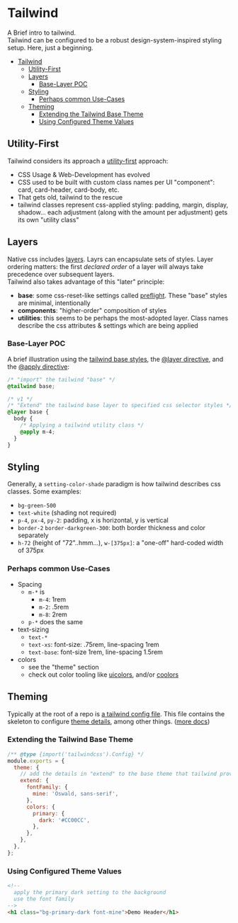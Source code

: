 # Tailwind

A Brief intro to tailwind.  
Tailwind can be configured to be a robust design-system-inspired styling setup. Here, just a beginning.

- [Tailwind](#tailwind)
  - [Utility-First](#utility-first)
  - [Layers](#layers)
    - [Base-Layer POC](#base-layer-poc)
  - [Styling](#styling)
    - [Perhaps common Use-Cases](#perhaps-common-use-cases)
  - [Theming](#theming)
    - [Extending the Tailwind Base Theme](#extending-the-tailwind-base-theme)
    - [Using Configured Theme Values](#using-configured-theme-values)

## Utility-First

Tailwind considers its approach a [utility-first](https://tailwindcss.com/docs/utility-first) approach:

- CSS Usage & Web-Development has evolved
- CSS used to be built with custom class names per UI "component": card, card-header, card-body, etc.
- That gets old, tailwind to the rescue
- tailwind classes represent css-applied styling: padding, margin,
  display, shadow... each adjustment (along with the amount per
  adjustment) gets its own "utility class"

## Layers

Native css includes [layers](https://developer.mozilla.org/en-US/docs/Web/CSS/@layer). Layrs can encapsulate sets of styles. Layer ordering matters: the first _declared order_ of a layer will always take precedence over subsequent layers.  
Tailwind also takes advantage of this "later" principle:

- **base**: some css-reset-like settings called [preflight](https://tailwindcss.com/docs/preflight). These "base" styles are minimal, intentionally
- **components**: "higher-order" composition of styles
- **utilities**: this seems to be perhaps the most-adopted layer. Class names describe the css attributes & settings which are being applied

### Base-Layer POC

A brief illustration using the [tailwind base styles](https://v1.tailwindcss.com/docs/adding-base-styles), the [@layer directive](https://tailwindcss.com/docs/functions-and-directives#layer), and the [@apply directive](https://tailwindcss.com/docs/functions-and-directives#apply):

```css
/* "import" the tailwind "base" */
@tailwind base;

/* v1 */
/* "Extend" the tailwind base layer to specified css selector styles */
@layer base {
  body {
    /* Applying a tailwind utility class */
    @apply m-4;
  }
}
```

## Styling

Generally, a `setting-color-shade` paradigm is how tailwind describes css classes. Some examples:

- `bg-green-500`
- `text-white` (shading not required)
- `p-4`, `px-4`, `py-2`: padding, x is horizontal, y is vertical
- `border-2` `border-darkgreen-300`: both border thickness and color separately
- `h-72` (height of "72"..hmm...), `w-[375px]`: a "one-off" hard-coded width of 375px

### Perhaps common Use-Cases

- Spacing
  - `m-*` is
    - `m-4`: 1rem
    - `m-2`: .5rem
    - `m-8`: 2rem
  - `p-*` does the same
- text-sizing
  - `text-*`
  - `text-xs`: font-size: .75rem, line-spacing 1rem
  - `text-base`: font-size 1rem, line-spacing 1.5rem
- colors
  - see the "theme" section
  - check out color tooling like [uicolors](https://uicolors.app/create), and/or [coolors](coolors.co)

## Theming

Typically at the root of a repo is [a tailwind config file](https://tailwindcss.com/docs/configuration). This file contains the skeleton to configure [theme details](https://tailwindcss.com/docs/configuration#theme), among other things. ([more docs](https://tailwindcss.com/docs/theme))

### Extending the Tailwind Base Theme

```js
/** @type {import('tailwindcss').Config} */
module.exports = {
  theme: {
    // add the details in "extend" to the base theme that tailwind provides
    extend: {
      fontFamily: {
        mine: 'Oswald, sans-serif',
      },
      colors: {
        primary: {
          dark: '#CC00CC',
        },
      },
    },
  },
};
```

### Using Configured Theme Values

```html
<!--  
  apply the primary dark setting to the background 
  use the font family 
-->
<h1 class="bg-primary-dark font-mine">Demo Header</h1>
```
